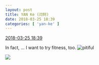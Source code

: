 ```yaml
---
layout: post
title: YAN Ke (闫钶)
date: 2018-03-25 18:39
categories: [ 'yan-ke' ]
---
```


<div class="weibo-info">
  <a href="https://weibo.com/6505423304/G923SDqU5">2018-03-25 18:39</a>
</div>

In fact, … I want to try fitness, too. ![pitiful](https://img.t.sinajs.cn/t4/appstyle/expression/ext/normal/af/kl_org.gif)

<!-- more -->

<a href="https://wx4.sinaimg.cn/mw690/0076g5Mkgy1fpp8z2k3elj31e00xc4iy.jpg">
  <img class="weibo-pic-preview-h" src="https://wx4.sinaimg.cn/orj360/0076g5Mkgy1fpp8z2k3elj31e00xc4iy.jpg" />
</a>
